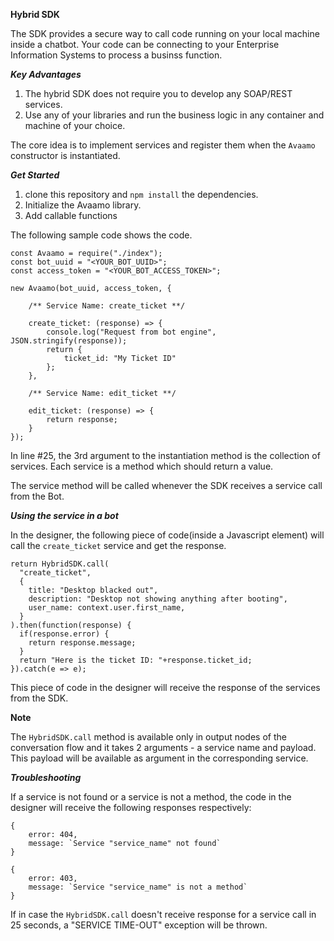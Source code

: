 **Hybrid SDK**

The SDK provides a secure way to call code running on your local machine inside a chatbot. Your code can be connecting to your Enterprise Information Systems to process a businss function.

***Key Advantages***
1. The hybrid SDK does not require you to develop any SOAP/REST services.
2. Use any of your libraries and run the business logic in any container and machine of your choice.


The core idea is to implement services and register them when the ```Avaamo``` constructor is instantiated.

***Get Started***

1. clone this repository and ```npm install``` the dependencies.
2. Initialize the Avaamo library.
3. Add callable functions

The following sample code shows the code.

```
const Avaamo = require("./index");
const bot_uuid = "<YOUR_BOT_UUID>";
const access_token = "<YOUR_BOT_ACCESS_TOKEN>";

new Avaamo(bot_uuid, access_token, {
    
    /** Service Name: create_ticket **/

    create_ticket: (response) => {
        console.log("Request from bot engine", JSON.stringify(response));
        return {
            ticket_id: "My Ticket ID"
        };
    },
    
    /** Service Name: edit_ticket **/

    edit_ticket: (response) => {
        return response;
    }
});
```

In line #25, the 3rd argument to the instantiation method is the collection of services. 
Each service is a method which should return a value.

The service method will be called whenever the SDK receives a service call from the Bot.

***Using the service in a bot***

In the designer, the following piece of code(inside a Javascript element) will call the ```create_ticket``` service and get the response.

```
return HybridSDK.call(
  "create_ticket",
  {
    title: "Desktop blacked out",
    description: "Desktop not showing anything after booting",
    user_name: context.user.first_name,
  }
).then(function(response) {
  if(response.error) {
    return response.message;
  }
  return "Here is the ticket ID: "+response.ticket_id;
}).catch(e => e);
```

This piece of code in the designer will receive the response of the services from the SDK. 

****Note****

The ```HybridSDK.call``` method is available only in output nodes of the conversation flow and it takes 2 arguments - a service name and payload. This payload will be available as argument in the corresponding service.

***Troubleshooting***

If a service is not found or a service is not a method, the code in the designer will receive the following responses respectively:

```
{
    error: 404,
    message: `Service "service_name" not found`
}
```

```
{
    error: 403,
    message: `Service "service_name" is not a method`
}
```

If in case the ```HybridSDK.call``` doesn't receive response for a service call in 25 seconds, a "SERVICE TIME-OUT" exception will be thrown.
